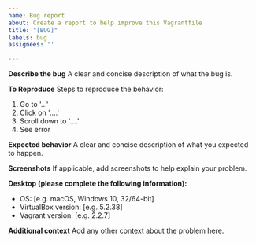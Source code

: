 ```yaml
---
name: Bug report
about: Create a report to help improve this Vagrantfile
title: "[BUG]"
labels: bug
assignees: ''

---
```


**Describe the bug**
A clear and concise description of what the bug is.

**To Reproduce**
Steps to reproduce the behavior:
1. Go to '...'
2. Click on '....'
3. Scroll down to '....'
4. See error

**Expected behavior**
A clear and concise description of what you expected to happen.

**Screenshots**
If applicable, add screenshots to help explain your problem.

**Desktop (please complete the following information):**
 - OS: [e.g. macOS, Windows 10, 32/64-bit]
 - VirtualBox version: [e.g. 5.2.38]
 - Vagrant version: [e.g. 2.2.7]

**Additional context**
Add any other context about the problem here.
